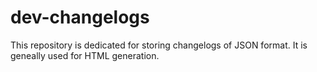 # dev-changelogs
This repository is dedicated for storing changelogs of JSON format. It is geneally used for HTML generation.